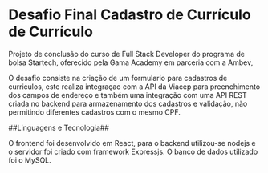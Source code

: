 # Desafio Final Cadastro de Currículo de Currículo

Projeto de conclusão do curso de Full Stack Developer do programa de bolsa Startech, oferecido pela Gama Academy em parceria com a Ambev,

O desafio consiste na criação de um formulario para cadastros de curriculos, este realiza integraçao com a API da Viacep para preenchimento dos campos de endereço e também uma integração com uma API REST criada no backend para armazenamento dos cadastros e validação, não permitindo diferentes cadastros com o mesmo CPF.


##Linguagens e Tecnologia##

O frontend foi desenvolvido em React, para o backend utilizou-se nodejs e o servidor foi criado com framework Expressjs. O banco de dados utilizado foi o MySQL.

